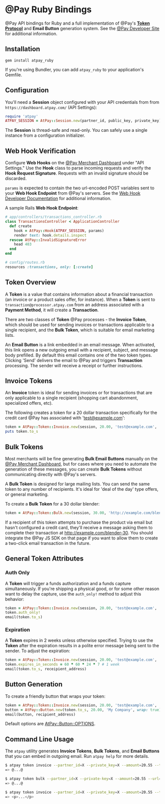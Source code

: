 # @Pay Ruby Bindings

@Pay API bindings for Ruby and a full implementation of @Pay's 
[**Token Protocol**](http://developer.atpay.com/v3/tokens/protocol/) and **Email Button** 
generation system. See the [@Pay Developer Site](http://developer.atpay.com/)
for additional information.

## Installation

  `gem install atpay_ruby`

If you're using Bundler, you can add `atpay_ruby` to your application's Gemfile.

## Configuration

You'll need a **Session** object configured with your API credentials from
from `https://dashboard.atpay.com/` (API Settings):

```ruby
require 'atpay'
ATPAY_SESSION = AtPay::Session.new(partner_id, public_key, private_key)
```

The **Session** is thread-safe and read-only. You can safely use a single instance from 
a configuration initializer.

## Web Hook Verification

Configure **Web Hooks** on the [@Pay Merchant Dashboard](https://dashboard.atpay.com)
under "API Settings." Use the **Hook** class to parse incoming requests and
verify the **Hook Request Signature**. Requests with an invalid signature should
be discarded.

`params` is expected to contain the two url-encoded POST variables sent to your 
**Web Hook Endpoint** from @Pay's servers. See the [Web Hook Developer
Documentation](http://developer.atpay.com/v3/hooks/) for additional information.

A sample Rails **Web Hook Endpoint**:

```ruby
# app/controllers/transactions_controller.rb
class TransactionsController < ApplicationController
  def create
    hook = AtPay::Hook(ATPAY_SESSION, params)
    render text: hook.details.inspect
  rescue AtPay::InvalidSignatureError
    head 403
  end
end

# config/routes.rb
resources :transactions, only: [:create]
```

## Token Overview

A **Token** is a value that contains information about a financial transaction (an invoice
or a product sales offer, for instance). When a **Token** is sent to
`transaction@processor.atpay.com` from an address associated with a **Payment Method**, 
it will create a **Transaction**.

There are two classes of **Token** @Pay processes - the **Invoice Token**, which should
be used for sending invoices or transactions applicable to a single
recipient, and the **Bulk Token**, which is suitable for email marketing lists.

An **Email Button** is a link embedded in an email message. When activated, this link
opens a new outgoing email with a recipient, subject, and message body
prefilled. By default this email contains one of the two token types. Clicking
'Send' delivers the email to @Pay and triggers **Transaction** processing. The sender will
receive a receipt or further instructions.

## Invoice Tokens

An **Invoice** token is ideal for sending invoices or for transactions that are
only applicable to a single recipient (shopping cart abandonment, specialized
offers, etc).

The following creates a token for a 20 dollar transaction specifically for the
credit card @Pay has associated with 'test@example.com':

```ruby
token = AtPay::Token::Invoice.new(session, 20.00, 'test@example.com', 'sku-123')
puts token.to_s
```

## Bulk Tokens

Most merchants will be fine generating **Bulk Email Buttons** manually on the [@Pay Merchant
Dashboard](https://dashboard.atpay.com), but for cases where you need to
automate the generation of these messages, you can create **Bulk Tokens** without
communicating directly with @Pay's servers.

A **Bulk Token** is designed for large mailing lists. You can send the same token
to any number of recipients. It's ideal for 'deal of the day' type offers, or
general marketing.

To create a **Bulk Token** for a 30 dollar blender:

```ruby
token = AtPay::Token::Bulk.new(session, 30.00, 'http://example.com/blender-30', 'blender-30')
```

If a recipient of this token attempts to purchase the product via email but
hasn't configured a credit card, they'll receive a message asking them to
complete their transaction at http://example.com/blender-30. You should
integrate the @Pay JS SDK on that page if you want to allow them to create
a two-click email transaction in the future.

## General Token Attributes

### Auth Only

A **Token** will trigger a funds authorization and a funds capture
simultaneously. If you're shipping a physical good, or for some other reason
want to delay the capture, use the `auth_only!` method to adjust this behavior:

```ruby
token = AtPay::Token::Invoice.new(session, 20.00, 'test@example.com', 'sku-123')
token.auth_only!
email(token.to_s)
```

### Expiration

A **Token** expires in 2 weeks unless otherwise specified. Trying to use the **Token**
after the expiration results in a polite error message being sent to the sender.
To adjust the expiration:

```ruby
token = AtPay::Token::Invoice.new(session, 20.00, 'test@example.com', 'sku-123')
token.expires_in_seconds = 60 * 60 * 24 * 7 # 1 week
email(token.to_s, receipient_address)
 ``` 

## Button Generation

To create a friendly button that wraps your token:

```ruby
token = AtPay::Token::Invoice.new(session, 20.00, 'test@example.com', 'sku-123')
button = AtPay::Button.new(token.to_s, 20.00, 'My Company', wrap: true).render
email(button, recipient_address)
```

Default options are [AtPay::Button::OPTIONS](lib/atpay/button.rb).


## Command Line Usage

The `atpay` utility generates **Invoice Tokens**, **Bulk Tokens**, and **Email Buttons**
that you can embed in outgoing email. Run `atpay help` for more details. 

```bash
$ atpay token invoice --partner_id=X --private_key=X --amount=20.55 --target=test@example.com --user-data=sku-123
=> @...@

$ atpay token bulk --partner_id=X --private-key=X --amount=20.55 --url="http://example.com/product"
=> @...@

$ atpay token invoice --partner_id=X --private_key=X --amount=20.55 --target=test@example.com --user-data=sku-123 | atpay button generic --amount=20.55 --merchant="Mom's"
=> <p>...</p>
```
